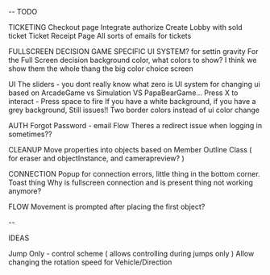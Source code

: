 --
TODO

TICKETING
  Checkout page
    Integrate authorize
    Create Lobby with sold ticket
  Ticket Receipt Page
  All sorts of emails for tickets

FULLSCREEN DECISION
  GAME SPECIFIC UI SYSTEM? for settin gravity
  For the Full Screen decision background color, what colors to show? I think we show them the whole thang the big color choice screen

UI
  The sliders - you dont really know what zero is
  UI system for changing ui based on ArcadeGame vs Simulation VS PapaBearGame...
  Press X to interact - Press space to fire
  If you have a white background, if you have a grey background, Still issues!! Two border colors instead of ui color change

AUTH
  Forgot Password - email Flow
  Theres a redirect issue when logging in sometimes??

CLEANUP
  Move properties into objects based on Member
  Outline Class ( for eraser and objectInstance, and camerapreview? )

CONNECTION
  Popup for connection errors, little thing in the bottom corner. Toast thing
  Why is fullscreen connection and is present thing not working anymore?

FLOW
  Movement is prompted after placing the first object?

--

IDEAS

Jump Only - control scheme ( allows controlling during jumps only )
Allow changing the rotation speed for Vehicle/Direction
